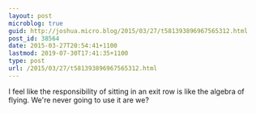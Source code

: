```yaml
---
layout: post
microblog: true
guid: http://joshua.micro.blog/2015/03/27/t581393896967565312.html
post_id: 38564
date: 2015-03-27T20:54:41+1100
lastmod: 2019-07-30T17:41:35+1100
type: post
url: /2015/03/27/t581393896967565312.html
---
```

I feel like the responsibility of sitting in an exit row is like the algebra of flying. We're never going to use it are we?
